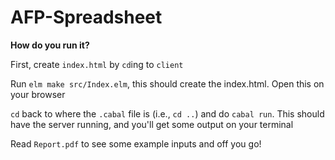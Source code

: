 # AFP-Spreadsheet

**How do you run it?**

First, create `index.html` by `cd`ing to `client`

Run `elm make src/Index.elm`, this should create the index.html. Open this on your browser

`cd` back to where the `.cabal` file is (i.e., `cd ..`) and do `cabal run`. This should have the server running, and you'll get some output on your terminal

Read `Report.pdf` to see some example inputs and off you go!
